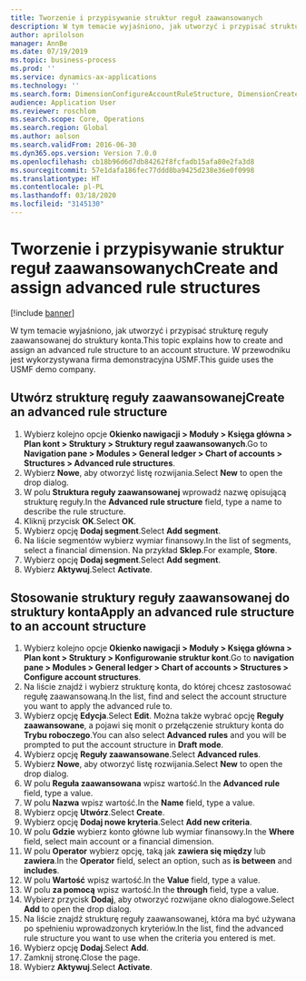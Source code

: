 ```yaml
---
title: Tworzenie i przypisywanie struktur reguł zaawansowanych
description: W tym temacie wyjaśniono, jak utworzyć i przypisać strukturę reguły zaawansowanej do struktury konta.
author: aprilolson
manager: AnnBe
ms.date: 07/19/2019
ms.topic: business-process
ms.prod: ''
ms.service: dynamics-ax-applications
ms.technology: ''
ms.search.form: DimensionConfigureAccountRuleStructure, DimensionCreateAccountRuleStructure, DimensionHierarchyAddLevel, DimensionHierarchyConstraintActivate, DimensionConfigureAccountStructure, DimensionConfigureAccountRule, DimensionCreateAccountRule, DimensionSelectAccountRuleStructure
audience: Application User
ms.reviewer: roschlom
ms.search.scope: Core, Operations
ms.search.region: Global
ms.author: aolson
ms.search.validFrom: 2016-06-30
ms.dyn365.ops.version: Version 7.0.0
ms.openlocfilehash: cb18b96d6d7db84262f8fcfadb15afa80e2fa3d8
ms.sourcegitcommit: 57e1dafa186fec77ddd8ba9425d238e36e0f0998
ms.translationtype: HT
ms.contentlocale: pl-PL
ms.lasthandoff: 03/18/2020
ms.locfileid: "3145130"
---
```

# <a name="create-and-assign-advanced-rule-structures"></a><span data-ttu-id="cfdaf-103">Tworzenie i przypisywanie struktur reguł zaawansowanych</span><span class="sxs-lookup"><span data-stu-id="cfdaf-103">Create and assign advanced rule structures</span></span>

[!include [banner](../../includes/banner.md)]

<span data-ttu-id="cfdaf-104">W tym temacie wyjaśniono, jak utworzyć i przypisać strukturę reguły zaawansowanej do struktury konta.</span><span class="sxs-lookup"><span data-stu-id="cfdaf-104">This topic explains how to create and assign an advanced rule structure to an account structure.</span></span> <span data-ttu-id="cfdaf-105">W przewodniku jest wykorzystywana firma demonstracyjna USMF.</span><span class="sxs-lookup"><span data-stu-id="cfdaf-105">This guide uses the USMF demo company.</span></span>

## <a name="create-an-advanced-rule-structure"></a><span data-ttu-id="cfdaf-106">Utwórz strukturę reguły zaawansowanej</span><span class="sxs-lookup"><span data-stu-id="cfdaf-106">Create an advanced rule structure</span></span>
1. <span data-ttu-id="cfdaf-107">Wybierz kolejno opcje **Okienko nawigacji > Moduły > Księga główna > Plan kont > Struktury > Struktury reguł zaawansowanych**.</span><span class="sxs-lookup"><span data-stu-id="cfdaf-107">Go to **Navigation pane > Modules > General ledger > Chart of accounts > Structures > Advanced rule structures**.</span></span>
2. <span data-ttu-id="cfdaf-108">Wybierz **Nowe**, aby otworzyć listę rozwijania.</span><span class="sxs-lookup"><span data-stu-id="cfdaf-108">Select **New** to open the drop dialog.</span></span>
3. <span data-ttu-id="cfdaf-109">W polu **Struktura reguły zaawansowanej** wprowadź nazwę opisującą strukturę reguły.</span><span class="sxs-lookup"><span data-stu-id="cfdaf-109">In the **Advanced rule structure** field, type a name to describe the rule structure.</span></span>
4. <span data-ttu-id="cfdaf-110">Kliknij przycisk **OK**.</span><span class="sxs-lookup"><span data-stu-id="cfdaf-110">Select **OK**.</span></span>
5. <span data-ttu-id="cfdaf-111">Wybierz opcję **Dodaj segment**.</span><span class="sxs-lookup"><span data-stu-id="cfdaf-111">Select **Add segment**.</span></span>
6. <span data-ttu-id="cfdaf-112">Na liście segmentów wybierz wymiar finansowy.</span><span class="sxs-lookup"><span data-stu-id="cfdaf-112">In the list of segments, select a financial dimension.</span></span> <span data-ttu-id="cfdaf-113">Na przykład **Sklep**.</span><span class="sxs-lookup"><span data-stu-id="cfdaf-113">For example, **Store**.</span></span>  
7. <span data-ttu-id="cfdaf-114">Wybierz opcję **Dodaj segment**.</span><span class="sxs-lookup"><span data-stu-id="cfdaf-114">Select **Add segment**.</span></span>
8. <span data-ttu-id="cfdaf-115">Wybierz **Aktywuj**.</span><span class="sxs-lookup"><span data-stu-id="cfdaf-115">Select **Activate**.</span></span>

## <a name="apply-an-advanced-rule-structure-to-an-account-structure"></a><span data-ttu-id="cfdaf-116">Stosowanie struktury reguły zaawansowanej do struktury konta</span><span class="sxs-lookup"><span data-stu-id="cfdaf-116">Apply an advanced rule structure to an account structure</span></span>
1. <span data-ttu-id="cfdaf-117">Wybierz kolejno opcje **Okienko nawigacji > Moduły > Księga główna > Plan kont > Struktury > Konfigurowanie struktur kont**.</span><span class="sxs-lookup"><span data-stu-id="cfdaf-117">Go to **navigation pane > Modules > General ledger > Chart of accounts > Structures > Configure account structures**.</span></span>
2. <span data-ttu-id="cfdaf-118">Na liście znajdź i wybierz strukturę konta, do której chcesz zastosować regułę zaawansowaną.</span><span class="sxs-lookup"><span data-stu-id="cfdaf-118">In the list, find and select the account structure you want to apply the advanced rule to.</span></span>
3. <span data-ttu-id="cfdaf-119">Wybierz opcję **Edycja**.</span><span class="sxs-lookup"><span data-stu-id="cfdaf-119">Select **Edit**.</span></span> <span data-ttu-id="cfdaf-120">Można także wybrać opcję **Reguły zaawansowane**, a pojawi się monit o przełączenie struktury konta do **Trybu roboczego**.</span><span class="sxs-lookup"><span data-stu-id="cfdaf-120">You can also select **Advanced rules** and you will be prompted to put the account structure in **Draft mode**.</span></span>  
4. <span data-ttu-id="cfdaf-121">Wybierz opcję **Reguły zaawansowane**.</span><span class="sxs-lookup"><span data-stu-id="cfdaf-121">Select **Advanced rules**.</span></span>
5. <span data-ttu-id="cfdaf-122">Wybierz **Nowe**, aby otworzyć listę rozwijania.</span><span class="sxs-lookup"><span data-stu-id="cfdaf-122">Select **New** to open the drop dialog.</span></span>
6. <span data-ttu-id="cfdaf-123">W polu **Reguła zaawansowana** wpisz wartość.</span><span class="sxs-lookup"><span data-stu-id="cfdaf-123">In the **Advanced rule** field, type a value.</span></span>
7. <span data-ttu-id="cfdaf-124">W polu **Nazwa** wpisz wartość.</span><span class="sxs-lookup"><span data-stu-id="cfdaf-124">In the **Name** field, type a value.</span></span>
8. <span data-ttu-id="cfdaf-125">Wybierz opcję **Utwórz**.</span><span class="sxs-lookup"><span data-stu-id="cfdaf-125">Select **Create**.</span></span>
9. <span data-ttu-id="cfdaf-126">Wybierz opcję **Dodaj nowe kryteria**.</span><span class="sxs-lookup"><span data-stu-id="cfdaf-126">Select **Add new criteria**.</span></span>
10. <span data-ttu-id="cfdaf-127">W polu **Gdzie** wybierz konto główne lub wymiar finansowy.</span><span class="sxs-lookup"><span data-stu-id="cfdaf-127">In the **Where** field, select main account or a financial dimension.</span></span>
11. <span data-ttu-id="cfdaf-128">W polu **Operator** wybierz opcję, taką jak **zawiera się między** lub **zawiera**.</span><span class="sxs-lookup"><span data-stu-id="cfdaf-128">In the **Operator** field, select an option, such as **is between** and **includes**.</span></span>
12. <span data-ttu-id="cfdaf-129">W polu **Wartość** wpisz wartość.</span><span class="sxs-lookup"><span data-stu-id="cfdaf-129">In the **Value** field, type a value.</span></span>
13. <span data-ttu-id="cfdaf-130">W polu **za pomocą** wpisz wartość.</span><span class="sxs-lookup"><span data-stu-id="cfdaf-130">In the **through** field, type a value.</span></span>
14. <span data-ttu-id="cfdaf-131">Wybierz przycisk **Dodaj**, aby otworzyć rozwijane okno dialogowe.</span><span class="sxs-lookup"><span data-stu-id="cfdaf-131">Select **Add** to open the drop dialog.</span></span>
15. <span data-ttu-id="cfdaf-132">Na liście znajdź strukturę reguły zaawansowanej, która ma być używana po spełnieniu wprowadzonych kryteriów.</span><span class="sxs-lookup"><span data-stu-id="cfdaf-132">In the list, find the advanced rule structure you want to use when the criteria you entered is met.</span></span>
16. <span data-ttu-id="cfdaf-133">Wybierz opcję **Dodaj**.</span><span class="sxs-lookup"><span data-stu-id="cfdaf-133">Select **Add**.</span></span>
17. <span data-ttu-id="cfdaf-134">Zamknij stronę.</span><span class="sxs-lookup"><span data-stu-id="cfdaf-134">Close the page.</span></span>
18. <span data-ttu-id="cfdaf-135">Wybierz **Aktywuj**.</span><span class="sxs-lookup"><span data-stu-id="cfdaf-135">Select **Activate**.</span></span>

